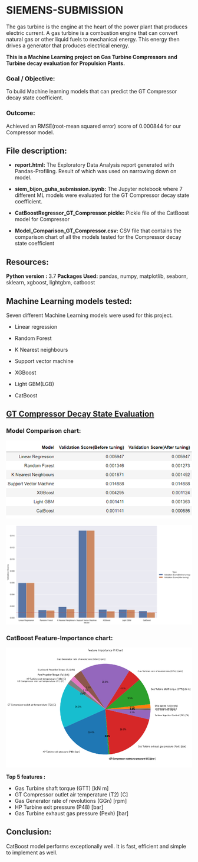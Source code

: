 # SIEMENS-SUBMISSION

The gas turbine is the engine at the heart of the power plant that produces electric current. A gas turbine is a combustion engine that can convert natural gas or other liquid fuels to mechanical energy. This energy then drives a generator that produces electrical energy.

**This is a Machine Learning project on Gas Turbine Compressors and Turbine decay evaluation for Propulsion Plants.**

### Goal / Objective:

To build Machine learning models that can predict the GT Compressor decay state coefficient.

### Outcome: 

Achieved an RMSE(root-mean squared error) score of 0.000844 for our Compressor model.

## **File description:**


- **report.html:** The Exploratory Data Analysis report generated with Pandas-Profiling. Result of which was used on narrowing down on model.

- **siem_bijon_guha_submission.ipynb:** The Jupyter notebook where 7 different ML models were evaluated for the GT Compressor decay state coefficient.

- **CatBoostRegressor_GT_Compressor.pickle:** Pickle file of the CatBoost model for Compressor

- **Model_Comparison_GT_Compressor.csv:** CSV file that contains the comparison chart of all the models tested for the Compressor decay state coefficient

## Resources:

**Python version :** 3.7
**Packages Used:** pandas, numpy, matplotlib, seaborn, sklearn, xgboost, lightgbm, catboost

## Machine Learning models tested:

Seven different Machine Learning models were used for this project.

- Linear regression

- Random Forest

- K Nearest neighbours

- Support vector machine

- XGBoost

- Light GBM(LGB)

- CatBoost

## <u>GT Compressor Decay State Evaluation</u>

### Model Comparison chart:

![](images/model_comparison_compressor.png)

![](images/model_comparison_tuning.png)

### CatBoost Feature-Importance chart:

![](images/feature-importance-pi-chart.png)

**Top 5 features :**
- Gas Turbine shaft torque (GTT) [kN m]
- GT Compressor outlet air temperature (T2) [C]
- Gas Generator rate of revolutions (GGn) [rpm]
- HP Turbine exit pressure (P48) [bar]
- Gas Turbine exhaust gas pressure (Pexh) [bar]

## Conclusion:

CatBoost model performs exceptionally well. It is fast, efficient and simple to implement as well.
